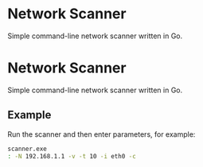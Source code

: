 # Network Scanner

Simple command-line network scanner written in Go.

# Network Scanner

Simple command-line network scanner written in Go.

## Example

Run the scanner and then enter parameters, for example:

```bash
scanner.exe
: -N 192.168.1.1 -v -t 10 -i eth0 -c

```
